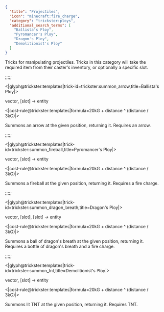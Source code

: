 ```json
{
  "title": "Projectiles",
  "icon": "minecraft:fire_charge",
  "category": "trickster:ploys",
  "additional_search_terms": [
    "Ballista's Ploy",
    "Pyromancer's Ploy",
    "Dragon's Ploy",
    "Demolitionist's Ploy"
  ]
}
```

Tricks for manipulating projectiles. Tricks in this category will take the required item from their caster's inventory, 
or optionally a specific slot.

;;;;;

<|glyph@trickster:templates|trick-id=trickster:summon_arrow,title=Ballista's Ploy|>

vector, [slot] -> entity

<|cost-rule@trickster:templates|formula=20kG + distance ^ (distance / 3kG)|>

Summons an arrow at the given position, returning it. 
Requires an arrow.

;;;;;

<|glyph@trickster:templates|trick-id=trickster:summon_fireball,title=Pyromancer's Ploy|>

vector, [slot] -> entity

<|cost-rule@trickster:templates|formula=20kG + distance ^ (distance / 3kG)|>

Summons a fireball at the given position, returning it. 
Requires a fire charge.

;;;;;

<|glyph@trickster:templates|trick-id=trickster:summon_dragon_breath,title=Dragon's Ploy|>

vector, [slot], [slot] -> entity

<|cost-rule@trickster:templates|formula=20kG + distance ^ (distance / 3kG)|>

Summons a ball of dragon's breath at the given position, returning it. 
Requires a bottle of dragon's breath and a fire charge.

;;;;;

<|glyph@trickster:templates|trick-id=trickster:summon_tnt,title=Demolitionist's Ploy|>

vector, [slot] -> entity

<|cost-rule@trickster:templates|formula=20kG + distance ^ (distance / 3kG)|>

Summons lit TNT at the given position, returning it.
Requires TNT.
